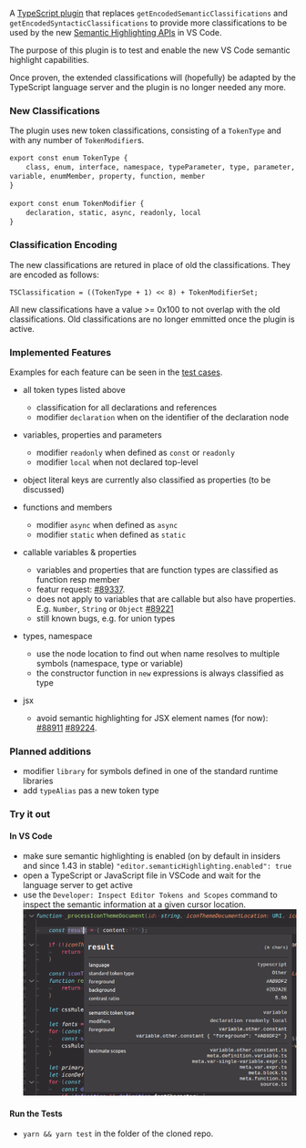 A [TypeScript plugin](https://github.com/Microsoft/TypeScript/wiki/Writing-a-Language-Service-Plugin) that replaces `getEncodedSemanticClassifications` and `getEncodedSyntacticClassifications` to provide more classifications to be used by the new [Semantic Highlighting APIs](https://github.com/microsoft/vscode/wiki/Semantic-Highlighting-Overview) in VS Code.

The purpose of this plugin is to test and enable the new VS Code semantic highlight capabilities. 

Once proven, the extended classifications will (hopefully) be adapted by the TypeScript language server and the plugin is no longer needed any more.

### New Classifications

The plugin uses new token classifications, consisting of a `TokenType` and with any number of `TokenModifier`s.

```
export const enum TokenType {
	class, enum, interface, namespace, typeParameter, type, parameter, variable, enumMember, property, function, member
}

export const enum TokenModifier {
	declaration, static, async, readonly, local
}
```

### Classification Encoding

The new classifications are retured in place of old the classifications. They are encoded as follows:
```
TSClassification = ((TokenType + 1) << 8) + TokenModifierSet;

```

All new classifications have a value >= 0x100 to not overlap with the old classifications. Old classifications are no longer emmitted once the plugin is active.

### Implemented Features

Examples for each feature can be seen in the [test cases](https://github.com/aeschli/typescript-vscode-sh-plugin/blob/master/src/test/semanticTokens.test.ts).


- all token types listed above
  - classification for all declarations and references
  - modifier `declaration` when on the identifier of the declaration node

- variables, properties and parameters
  - modifier `readonly` when defined as `const` or `readonly`
  - modifier `local` when not declared top-level
- object literal keys are currently also classified as properties (to be discussed)
- functions and members
  - modifier `async` when defined as `async`
  - modifier `static` when defined as `static`
- callable variables & properties
  - variables and properties that are function types are classified as function resp member
  - featur request: [#89337](https://github.com/microsoft/vscode/issues/89337).
  - does not apply to variables that are callable but also have properties. E.g. `Number`, `String` or `Object` [#89221](https://github.com/microsoft/vscode/issues/89221)
  - still known bugs, e.g. for union types 
- types, namespace
  - use the node location to find out when name resolves to multiple symbols (namespace, type or variable)
  - the constructor function in `new` expressions is always classified as type 
- jsx 
  - avoid semantic highlighting for JSX element names (for now): [#88911](https://github.com/microsoft/vscode/issues/88911) [#89224](https://github.com/microsoft/vscode/issues/89224).

### Planned additions
- modifier `library` for symbols defined in one of the standard runtime libraries
- add `typeAlias` pas a new token type


### Try it out

#### In VS Code
- make sure semantic highlighting is enabled (on by default in insiders and since 1.43 in stable)
   `"editor.semanticHighlighting.enabled": true`
- open a TypeScript or JavaScript file in VSCode and wait for the language server to get active
- use the `Developer: Inspect Editor Tokens and Scopes` command to inspect the semantic information at a given cursor location.
![Inspect Editor Tokens](./images/inspect-tokens.png)


#### Run the Tests

- `yarn && yarn test` in the folder of the cloned repo.